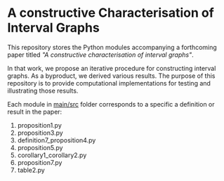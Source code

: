 # A constructive Characterisation of Interval Graphs

This repository stores the Python modules accompanying a forthcoming paper titled *"A constructive characterisation of interval graphs"*.

In that work, we propose an iterative procedure for constructing interval graphs. As a byproduct, we derived various results. The purpose of this repository is to provide computational implementations for testing and illustrating those results. 

Each module in [main/src](https://github.com/n-chikh/A-constructive-characterisation-of-interval-graphs/tree/main/src) folder corresponds to a specific a definition or result in the paper:
1.  proposition1.py
2.  proposition3.py
3.  definition7_proposition4.py
4.  proposition5.py
5.  corollary1_corollary2.py
6.  proposition7.py
7.  table2.py
